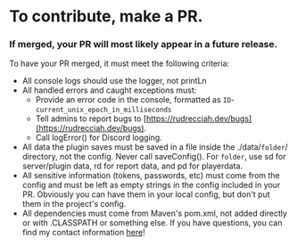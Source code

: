 # To contribute, make a PR.
### If merged, your PR will most likely appear in a future release.
To have your PR merged, it must meet the following criteria:
* All console logs should use the logger, not printLn
* All handled errors and caught exceptions must:
   * Provide an error code in the console, formatted as `ID`-`current_unix_epoch_in_milliseconds`
   * Tell admins to report bugs to [https://rudrecciah.dev/bugs](https://rudrecciah.dev/bugs).
   * Call logError() for Discord logging.
* All data the plugin saves must be saved in a file inside the ./data/`folder`/ directory, not the config. Never call saveConfig(). For `folder`, use sd for server/plugin data, rd for report data, and pd for playerdata.
* All sensitive information (tokens, passwords, etc) must come from the config and must be left as empty strings in the config included in your PR. Obviously you can have them in your local config, but don't put them in the project's config.
* All dependencies must come from Maven's pom.xml, not added directly or with .CLASSPATH or something else.
If you have questions, you can find my contact information [here](https://rudrecciah.dev/#contact)!
